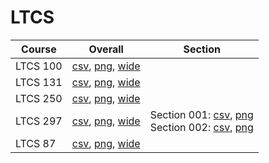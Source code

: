 # LTCS

| Course | Overall | Section |
| ------ | ------- | ------- |
| LTCS 100 | [csv](https://github.com/UCSD-Historical-Enrollment-Data/2023Fall/blob/main/overall/LTCS%20100.csv), [png](https://raw.githubusercontent.com/UCSD-Historical-Enrollment-Data/2023Fall/main/plot_overall/LTCS%20100.png), [wide](https://raw.githubusercontent.com/UCSD-Historical-Enrollment-Data/2023Fall/main/plot_overall_wide/LTCS%20100.png) |  |
| LTCS 131 | [csv](https://github.com/UCSD-Historical-Enrollment-Data/2023Fall/blob/main/overall/LTCS%20131.csv), [png](https://raw.githubusercontent.com/UCSD-Historical-Enrollment-Data/2023Fall/main/plot_overall/LTCS%20131.png), [wide](https://raw.githubusercontent.com/UCSD-Historical-Enrollment-Data/2023Fall/main/plot_overall_wide/LTCS%20131.png) |  |
| LTCS 250 | [csv](https://github.com/UCSD-Historical-Enrollment-Data/2023Fall/blob/main/overall/LTCS%20250.csv), [png](https://raw.githubusercontent.com/UCSD-Historical-Enrollment-Data/2023Fall/main/plot_overall/LTCS%20250.png), [wide](https://raw.githubusercontent.com/UCSD-Historical-Enrollment-Data/2023Fall/main/plot_overall_wide/LTCS%20250.png) |  |
| LTCS 297 | [csv](https://github.com/UCSD-Historical-Enrollment-Data/2023Fall/blob/main/overall/LTCS%20297.csv), [png](https://raw.githubusercontent.com/UCSD-Historical-Enrollment-Data/2023Fall/main/plot_overall/LTCS%20297.png), [wide](https://raw.githubusercontent.com/UCSD-Historical-Enrollment-Data/2023Fall/main/plot_overall_wide/LTCS%20297.png) | Section 001: [csv](https://github.com/UCSD-Historical-Enrollment-Data/2023Fall/blob/main/section/LTCS%20297_001.csv), [png](https://raw.githubusercontent.com/UCSD-Historical-Enrollment-Data/2023Fall/main/plot_section/LTCS%20297_001.png)<br>Section 002: [csv](https://github.com/UCSD-Historical-Enrollment-Data/2023Fall/blob/main/section/LTCS%20297_002.csv), [png](https://raw.githubusercontent.com/UCSD-Historical-Enrollment-Data/2023Fall/main/plot_section/LTCS%20297_002.png) |
| LTCS 87 | [csv](https://github.com/UCSD-Historical-Enrollment-Data/2023Fall/blob/main/overall/LTCS%2087.csv), [png](https://raw.githubusercontent.com/UCSD-Historical-Enrollment-Data/2023Fall/main/plot_overall/LTCS%2087.png), [wide](https://raw.githubusercontent.com/UCSD-Historical-Enrollment-Data/2023Fall/main/plot_overall_wide/LTCS%2087.png) |  |
